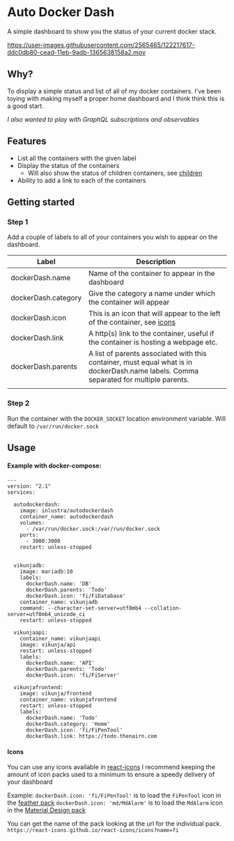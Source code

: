 
# Auto Docker Dash

A simple dashboard to show you the status of your current docker stack.

https://user-images.githubusercontent.com/2565465/122217617-ddc0db80-cead-11eb-9adb-1365638158a2.mov


## Why?

To display a simple status and list of all of my docker containers.
I've been toying with making myself a proper home dashboard and I think think this is a good start.

_I also wanted to play with GraphQL subscriptions and observables_

## Features

- List all the containers with the given label
- Display the status of the containers
  - Will also show the status of children containers, see [children](#children)
- Ability to add a link to each of the containers

## Getting started

### Step 1
Add a couple of labels to all of your containers you wish to appear on the dashboard.

| Label               | Description                                                                                                                           |
|---------------------|---------------------------------------------------------------------------------------------------------------------------------------|
| dockerDash.name     | Name of the container to appear in the dashboard                                                                                      |
| dockerDash.category | Give the category a name under which the container will appear                                                                        |
| dockerDash.icon     | This is an icon that will appear to the left of the container, see [icons](#icons)                                                    |
| dockerDash.link     | A http(s) link to the container, useful if the container is hosting a webpage etc.                                                    |
| dockerDash.parents  | A list of parents associated with this container, must equal what is in dockerDash.name labels. Comma separated for multiple parents. |
|                     |                                                                                                                                       |

### Step 2
Run the container with the `DOCKER_SOCKET` location environment variable. 
Will default to `/var/run/docker.sock`

## Usage

#### Example with docker-compose: 
```
---
version: "2.1"
services:

  autodockerdash:
    image: inlustra/autodockerdash
    container_name: autodockerdash
    volumes:
      - /var/run/docker.sock:/var/run/docker.sock
    ports:
      - 3000:3000
    restart: unless-stopped

    
  vikunjadb:
    image: mariadb:10
    labels:
      dockerDash.name: 'DB'
      dockerDash.parents: 'Todo'
      dockerDash.icon: 'fi/FiDatabase'
    container_name: vikunjadb
    command: --character-set-server=utf8mb4 --collation-server=utf8mb4_unicode_ci
    restart: unless-stopped

  vikunjaapi:
    container_name: vikunjaapi
    image: vikunja/api
    restart: unless-stopped
    labels:
      dockerDash.name: 'API'
      dockerDash.parents: 'Todo'
      dockerDash.icon: 'fi/FiServer'

  vikunjafrontend:
    image: vikunja/frontend
    container_name: vikunjafrontend
    restart: unless-stopped
    labels:
      dockerDash.name: 'Todo'
      dockerDash.category: 'Home'
      dockerDash.icon: 'fi/FiPenTool'
      dockerDash.link: https://todo.thenairn.com
```

#### Icons

You can use any icons available in [react-icons](https://react-icons.github.io/react-icons/)
I recommend keeping the amount of icon packs used to a minimum to ensure a speedy delivery of 
your dashboard

Example: 
`dockerDash.icon: 'fi/FiPenTool'` is to load the `FiPenTool` icon in the [feather pack](https://react-icons.github.io/react-icons/icons?name=fi)
`dockerDash.icon: 'md/MdAlarm'` is to load the `MdAlarm` icon in the [Material Design pack](https://react-icons.github.io/react-icons/icons?name=md)

You can get the name of the pack looking at the url for the individual pack.
`https://react-icons.github.io/react-icons/icons?name=fi`
